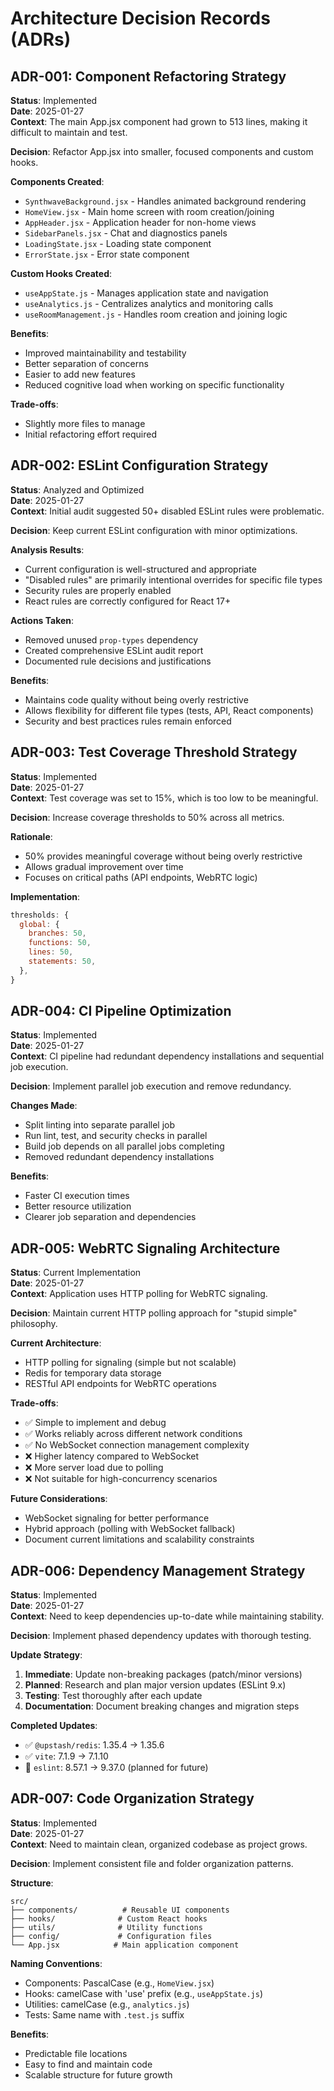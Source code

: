 # Architecture Decision Records (ADRs)

## ADR-001: Component Refactoring Strategy

**Status**: Implemented  
**Date**: 2025-01-27  
**Context**: The main App.jsx component had grown to 513 lines, making it difficult to maintain and test.

**Decision**: Refactor App.jsx into smaller, focused components and custom hooks.

**Components Created**:

- `SynthwaveBackground.jsx` - Handles animated background rendering
- `HomeView.jsx` - Main home screen with room creation/joining
- `AppHeader.jsx` - Application header for non-home views
- `SidebarPanels.jsx` - Chat and diagnostics panels
- `LoadingState.jsx` - Loading state component
- `ErrorState.jsx` - Error state component

**Custom Hooks Created**:

- `useAppState.js` - Manages application state and navigation
- `useAnalytics.js` - Centralizes analytics and monitoring calls
- `useRoomManagement.js` - Handles room creation and joining logic

**Benefits**:

- Improved maintainability and testability
- Better separation of concerns
- Easier to add new features
- Reduced cognitive load when working on specific functionality

**Trade-offs**:

- Slightly more files to manage
- Initial refactoring effort required

## ADR-002: ESLint Configuration Strategy

**Status**: Analyzed and Optimized  
**Date**: 2025-01-27  
**Context**: Initial audit suggested 50+ disabled ESLint rules were problematic.

**Decision**: Keep current ESLint configuration with minor optimizations.

**Analysis Results**:

- Current configuration is well-structured and appropriate
- "Disabled rules" are primarily intentional overrides for specific file types
- Security rules are properly enabled
- React rules are correctly configured for React 17+

**Actions Taken**:

- Removed unused `prop-types` dependency
- Created comprehensive ESLint audit report
- Documented rule decisions and justifications

**Benefits**:

- Maintains code quality without being overly restrictive
- Allows flexibility for different file types (tests, API, React components)
- Security and best practices rules remain enforced

## ADR-003: Test Coverage Threshold Strategy

**Status**: Implemented  
**Date**: 2025-01-27  
**Context**: Test coverage was set to 15%, which is too low to be meaningful.

**Decision**: Increase coverage thresholds to 50% across all metrics.

**Rationale**:

- 50% provides meaningful coverage without being overly restrictive
- Allows gradual improvement over time
- Focuses on critical paths (API endpoints, WebRTC logic)

**Implementation**:

```javascript
thresholds: {
  global: {
    branches: 50,
    functions: 50,
    lines: 50,
    statements: 50,
  },
}
```

## ADR-004: CI Pipeline Optimization

**Status**: Implemented  
**Date**: 2025-01-27  
**Context**: CI pipeline had redundant dependency installations and sequential job execution.

**Decision**: Implement parallel job execution and remove redundancy.

**Changes Made**:

- Split linting into separate parallel job
- Run lint, test, and security checks in parallel
- Build job depends on all parallel jobs completing
- Removed redundant dependency installations

**Benefits**:

- Faster CI execution times
- Better resource utilization
- Clearer job separation and dependencies

## ADR-005: WebRTC Signaling Architecture

**Status**: Current Implementation  
**Date**: 2025-01-27  
**Context**: Application uses HTTP polling for WebRTC signaling.

**Decision**: Maintain current HTTP polling approach for "stupid simple" philosophy.

**Current Architecture**:

- HTTP polling for signaling (simple but not scalable)
- Redis for temporary data storage
- RESTful API endpoints for WebRTC operations

**Trade-offs**:

- ✅ Simple to implement and debug
- ✅ Works reliably across different network conditions
- ✅ No WebSocket connection management complexity
- ❌ Higher latency compared to WebSocket
- ❌ More server load due to polling
- ❌ Not suitable for high-concurrency scenarios

**Future Considerations**:

- WebSocket signaling for better performance
- Hybrid approach (polling with WebSocket fallback)
- Document current limitations and scalability constraints

## ADR-006: Dependency Management Strategy

**Status**: Implemented  
**Date**: 2025-01-27  
**Context**: Need to keep dependencies up-to-date while maintaining stability.

**Decision**: Implement phased dependency updates with thorough testing.

**Update Strategy**:

1. **Immediate**: Update non-breaking packages (patch/minor versions)
2. **Planned**: Research and plan major version updates (ESLint 9.x)
3. **Testing**: Test thoroughly after each update
4. **Documentation**: Document breaking changes and migration steps

**Completed Updates**:

- ✅ `@upstash/redis`: 1.35.4 → 1.35.6
- ✅ `vite`: 7.1.9 → 7.1.10
- 🔄 `eslint`: 8.57.1 → 9.37.0 (planned for future)

## ADR-007: Code Organization Strategy

**Status**: Implemented  
**Date**: 2025-01-27  
**Context**: Need to maintain clean, organized codebase as project grows.

**Decision**: Implement consistent file and folder organization patterns.

**Structure**:

```
src/
├── components/          # Reusable UI components
├── hooks/              # Custom React hooks
├── utils/              # Utility functions
├── config/             # Configuration files
└── App.jsx            # Main application component
```

**Naming Conventions**:

- Components: PascalCase (e.g., `HomeView.jsx`)
- Hooks: camelCase with 'use' prefix (e.g., `useAppState.js`)
- Utilities: camelCase (e.g., `analytics.js`)
- Tests: Same name with `.test.js` suffix

**Benefits**:

- Predictable file locations
- Easy to find and maintain code
- Scalable structure for future growth
